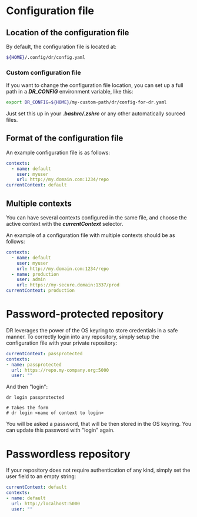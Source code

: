 # Configuration file

## Location of the configuration file

By default, the configuration file is located at:

```bash
${HOME}/.config/dr/config.yaml
```
### Custom configuration file

If you want to change the configuration file location,
you can set up a full path in a ***DR_CONFIG*** environment variable,
like this:

```bash
export DR_CONFIG=${HOME}/my-custom-path/dr/config-for-dr.yaml
```

Just set this up in your ***.bashrc/.zshrc*** or any other automatically
sourced files.

## Format of the configuration file

An example configuration file is as follows:

```yaml
contexts:
  - name: default
    user: myuser
    url: http://my.domain.com:1234/repo
currentContext: default
```

## Multiple contexts

You can have several contexts configured in the same file, and choose the active context
with the ***currentContext*** selector.

An example of a configuration file with multiple contexts should be as follows:



```yaml
contexts:
  - name: default
    user: myuser
    url: http://my.domain.com:1234/repo
  - name: production
    user: admin
    url: https://my-secure.domain:1337/prod
currentContext: production
```

# Password-protected repository

DR leverages the power of the OS keyring to store credentials in a safe manner.
To correctly login into any repository, simply setup the configuration file with your private repository:

```yaml
currentContext: passprotected
contexts:
- name: passprotected
  url: https://repo.my-company.org:5000
  user: ""
```

And then "login":

```bazaar
dr login passprotected

# Takes the form
# dr login <name of context to login>

```

You will be asked a password, that will be then stored in the OS keyring. You can update this password with "login" again.

# Passwordless repository

If your repository does not require authentication of any kind,
simply set the user field to an empty string:

```yaml
currentContext: default
contexts:
- name: default
  url: http://localhost:5000
  user: ""
```

